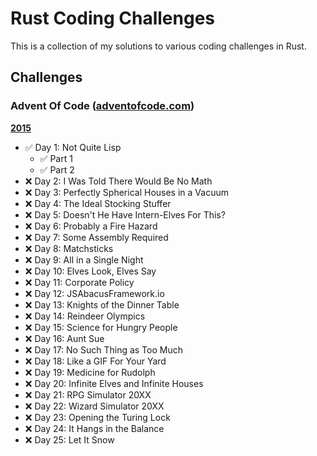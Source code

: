 # Rust Coding Challenges

This is a collection of my solutions to various coding challenges in Rust.

## Challenges

### Advent Of Code ([adventofcode.com](https://adventofcode.com))

**[2015](https://adventofcode.com/2015)**

- :white_check_mark: Day 1: Not Quite Lisp
    - :white_check_mark: Part 1
    - :white_check_mark: Part 2
- :x: Day 2: I Was Told There Would Be No Math
- :x: Day 3: Perfectly Spherical Houses in a Vacuum
- :x: Day 4: The Ideal Stocking Stuffer
- :x: Day 5: Doesn't He Have Intern-Elves For This?
- :x: Day 6: Probably a Fire Hazard
- :x: Day 7: Some Assembly Required
- :x: Day 8: Matchsticks
- :x: Day 9: All in a Single Night
- :x: Day 10: Elves Look, Elves Say
- :x: Day 11: Corporate Policy
- :x: Day 12: JSAbacusFramework.io
- :x: Day 13: Knights of the Dinner Table
- :x: Day 14: Reindeer Olympics
- :x: Day 15: Science for Hungry People
- :x: Day 16: Aunt Sue
- :x: Day 17: No Such Thing as Too Much
- :x: Day 18: Like a GIF For Your Yard
- :x: Day 19: Medicine for Rudolph
- :x: Day 20: Infinite Elves and Infinite Houses
- :x: Day 21: RPG Simulator 20XX
- :x: Day 22: Wizard Simulator 20XX
- :x: Day 23: Opening the Turing Lock
- :x: Day 24: It Hangs in the Balance
- :x: Day 25: Let It Snow